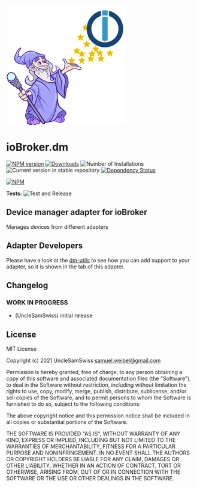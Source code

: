 ![Logo](admin/dm.png)

# ioBroker.dm

[![NPM version](https://img.shields.io/npm/v/iobroker.dm.svg)](https://www.npmjs.com/package/iobroker.dm)
[![Downloads](https://img.shields.io/npm/dm/iobroker.dm.svg)](https://www.npmjs.com/package/iobroker.dm)
![Number of Installations](https://iobroker.live/badges/dm-installed.svg)
![Current version in stable repository](https://iobroker.live/badges/dm-stable.svg)
[![Dependency Status](https://img.shields.io/david/UncleSamSwiss/iobroker.dm.svg)](https://david-dm.org/UncleSamSwiss/iobroker.dm)

[![NPM](https://nodei.co/npm/iobroker.dm.png?downloads=true)](https://nodei.co/npm/iobroker.dm/)

**Tests:** ![Test and Release](https://github.com/UncleSamSwiss/ioBroker.dm/workflows/Test%20and%20Release/badge.svg)

## Device manager adapter for ioBroker

Manages devices from different adapters

## Adapter Developers

Please have a look at the [dm-utils](https://github.com/UncleSamSwiss/dm-utils) to see how you can add support to your adapter, so it is shown in the tab of this adapter.

## Changelog

<!--
	Placeholder for the next version (at the beginning of the line):
	### **WORK IN PROGRESS**
-->

### **WORK IN PROGRESS**

-   (UncleSamSwiss) initial release

## License

MIT License

Copyright (c) 2021 UncleSamSwiss <samuel.weibel@gmail.com>

Permission is hereby granted, free of charge, to any person obtaining a copy
of this software and associated documentation files (the "Software"), to deal
in the Software without restriction, including without limitation the rights
to use, copy, modify, merge, publish, distribute, sublicense, and/or sell
copies of the Software, and to permit persons to whom the Software is
furnished to do so, subject to the following conditions:

The above copyright notice and this permission notice shall be included in all
copies or substantial portions of the Software.

THE SOFTWARE IS PROVIDED "AS IS", WITHOUT WARRANTY OF ANY KIND, EXPRESS OR
IMPLIED, INCLUDING BUT NOT LIMITED TO THE WARRANTIES OF MERCHANTABILITY,
FITNESS FOR A PARTICULAR PURPOSE AND NONINFRINGEMENT. IN NO EVENT SHALL THE
AUTHORS OR COPYRIGHT HOLDERS BE LIABLE FOR ANY CLAIM, DAMAGES OR OTHER
LIABILITY, WHETHER IN AN ACTION OF CONTRACT, TORT OR OTHERWISE, ARISING FROM,
OUT OF OR IN CONNECTION WITH THE SOFTWARE OR THE USE OR OTHER DEALINGS IN THE
SOFTWARE.
